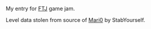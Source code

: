 My entry for [FTJ][FTJ] game jam.

Level data stolen from source of [Mari0][mari0] by StabYourself.

[FTJ]: http://www.fuckthisjam.com/
[mari0]: http://stabyourself.net/mari0/
